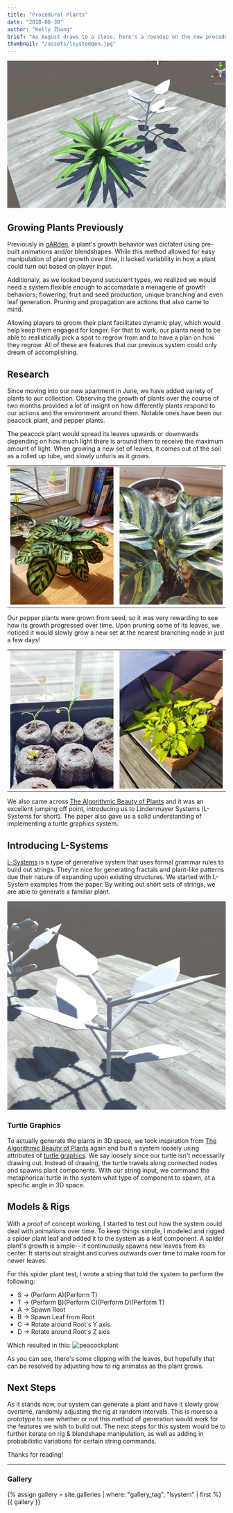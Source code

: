 ```yaml
---
title: "Procedural Plants"
date: "2018-08-30"
author: "Kelly Zhang"
brief: "As August draws to a close, here's a roundup on the new procedural generation technique we've been working with over the past few months."
thumbnail: "/assets/lsystemgen.jpg"
---
```


![eyes](../assets/lsystemgen.jpg)

<!-- As August draws to a close, here's a roundup on the new procedural generation technique we've been working with over the past few months. -->

<!--more-->

## Growing Plants Previously

Previously in [gARden][garden], a plant's growth behavior was dictated using pre-built animations and/or blendshapes. While this method allowed for easy manipulation of plant growth over time, it lacked variability in how a plant could turn out based on player input. 

Additionaly, as we looked beyond succulent types, we realized we would need a system flexible enough to accomadate a menagerie of growth behaviors; flowering, fruit and seed production, unique branching and even leaf generation. Pruning and propagation are actions that also came to mind. 

Allowing players to groom their plant facilitates dynamic play, which would help keep them engaged for longer. For that to work, our plants need to be able to realistically pick a spot to regrow from and to have a plan on how they regrow. All of these are features that our previous system could only dream of accomplishing.

## Research

Since moving into our new apartment in June, we have added variety of plants to our collection. Observing the growth of plants over the course of two months provided a lot of insight on how differently plants respond to our actions and the environment around them. Notable ones have been our peacock plant, and pepper plants.

The peacock plant would spread its leaves upwards or downwards depending on how much light there is around them to receive the maximum amount of light. When growing a new set of leaves, it comes out of the soil as a rolled up tube, and slowly unfurls as it grows.
<table style="border: none;" border="0">
    <tr>
        <td style="border: none;">
            <img src="../assets/gallery/lsystem/0.jpg"/>
        </td>
        <td style="border: none;">
            <img src="../assets/gallery/lsystem/1.jpg"/>
        </td>
    </tr>
</table>

Our pepper plants were grown from seed, so it was very rewarding to see how its growth progressed over time. Upon pruning some of its leaves, we noticed it would slowly grow a new set at the nearest branching node in just a few days!
<table style="border: none;" border="0">
    <tr>
        <td style="border: none;">
            <img src="../assets/gallery/lsystem/pepperbaby.jpg"/>
        </td>
        <td style="border: none; width: 50%;">
            <img src="../assets/gallery/lsystem/pepperadult.jpg"/>
        </td>
    </tr>
</table>

We also came across [The Algorithmic Beauty of Plants][abop] and it was an excellent jumping off point, introducing us to Lindenmayer Systems (L-Systems for short). The paper also gave us a solid understanding of implementing a turtle graphics system.

## Introducing L-Systems

[L-Systems][lsystems] is a type of generative system that uses formal grammar rules to build out strings. They're nice for generating fractals and plant-like patterns due their nature of expanding upon existing structures. We started with L-System examples from the paper. By writing out short sets of strings, we are able to generate a familiar plant.

![basicbasil](../assets/gallery/lsystem/2.png)

### Turtle Graphics

To actually generate the plants in 3D space, we took inspiration from [The Algorithmic Beauty of Plants][abop] again and built a system loosely using attributes of [turtle graphics][turtlegfx]. We say loosely since our turtle isn't necessarily drawing out. Instead of drawing, the turtle travels along connected nodes and spawns plant components. With our string input, we command the metaphorical turtle in the system what type of component to spawn, at a specific angle in 3D space.

## Models & Rigs

With a proof of concept working, I started to test out how the system could deal with animations over time. To keep things simple, I modeled and rigged a spider plant leaf and added it to the system as a leaf component. 
A spider plant's growth is simple-- it continuously spawns new leaves from its center. It starts out straight and curves outwards over time to make room for newer leaves. 

For this spider plant test, I wrote a string that told the system to perform the following:
- S -> (Perform A)(Perform T)
- T -> (Perform B)(Perform C)(Perform D)(Perform T)
- A -> Spawn Root
- B -> Spawn Leaf from Root
- C -> Rotate around Root's Y axis 
- D -> Rotate around Root's Z axis

Which resulted in this:
![peacockplant](../assets/gallery/lsystem/3.gif)

As you can see, there's some clipping with the leaves, but hopefully that can be resolved by adjusting how to rig animates as the plant grows.

## Next Steps
 
As it stands now, our system can generate a plant and have it slowly grow overtime, randomly adjusting the rig at random intervals. This is moreso a prototype to see whether or not this method of generation would work for the features we wish to build out. 
The next steps for this system would be to further iterate on rig & blendshape manipulation, as well as adding in probabilistic variations for certain string commands.

Thanks for reading!

<div>
  <hr>
  <h3 id="gallery">Gallery</h3>
  {% assign gallery = site.galleries | where: "gallery_tag", "lsystem" | first %}
  {{ gallery }}
</div>

[garden]: ../games/garden
[abop]: http://algorithmicbotany.org/papers/#abop
[lsystems]: https://en.wikipedia.org/wiki/L-system
[turtlegfx]: https://en.wikipedia.org/wiki/Turtle_graphics